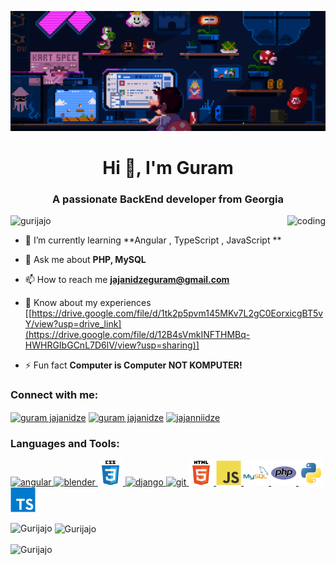 ![logo](https://github.com/Gurijajo/Gurijajo/blob/main/Github%20banner.gif)
<h1 align="center">Hi 👋, I'm Guram</h1>
<h3 align="center">A passionate BackEnd developer from Georgia</h3>

<img align="right" alt="coding" widht="400"  src="https://media3.giphy.com/media/26tn33aiTi1jkl6H6/giphy.gif?cid=6c09b952k3p1rncrwb0i7mxi7fapvxcb4ds2wwv41126smyk&ep=v1_gifs_search&rid=giphy.gif&ct=g">

<p align="left"> <img src="https://komarev.com/ghpvc/?username=gurijajo&label=Profile%20views&color=0e75b6&style=flat" alt="gurijajo" /> </p>

- 🌱 I’m currently learning **Angular , TypeScript , JavaScript **

- 💬 Ask me about **PHP, MySQL**

- 📫 How to reach me **jajanidzeguram@gmail.com**

- 📄 Know about my experiences [[https://drive.google.com/file/d/1tk2p5pvm145MKv7L2gC0EorxicgBT5vY/view?usp=drive_link](https://drive.google.com/file/d/12B4sVmkINFTHMBq-HWHRGIbGCnL7D6lV/view?usp=sharing)]

- ⚡ Fun fact **Computer is Computer NOT KOMPUTER!**

<h3 align="left">Connect with me:</h3>
<p align="left">
<a href="https://linkedin.com/in/guram jajanidze" target="blank"><img align="center" src="https://raw.githubusercontent.com/rahuldkjain/github-profile-readme-generator/master/src/images/icons/Social/linked-in-alt.svg" alt="guram jajanidze" height="30" width="40" /></a>
<a href="https://fb.com/guram jajanidze" target="blank"><img align="center" src="https://raw.githubusercontent.com/rahuldkjain/github-profile-readme-generator/master/src/images/icons/Social/facebook.svg" alt="guram jajanidze" height="30" width="40" /></a>
<a href="https://instagram.com/jajanniidze" target="blank"><img align="center" src="https://raw.githubusercontent.com/rahuldkjain/github-profile-readme-generator/master/src/images/icons/Social/instagram.svg" alt="jajanniidze" height="30" width="40" /></a>
</p>

<h3 align="left">Languages and Tools:</h3>
<p align="left"> <a href="https://angular.io" target="_blank" rel="noreferrer"> <img src="https://angular.io/assets/images/logos/angular/angular.svg" alt="angular" width="40" height="40"/> </a> <a href="https://www.blender.org/" target="_blank" rel="noreferrer"> <img src="https://download.blender.org/branding/community/blender_community_badge_white.svg" alt="blender" width="40" height="40"/> </a> <a href="https://www.w3schools.com/css/" target="_blank" rel="noreferrer"> <img src="https://raw.githubusercontent.com/devicons/devicon/master/icons/css3/css3-original-wordmark.svg" alt="css3" width="40" height="40"/> </a> <a href="https://www.djangoproject.com/" target="_blank" rel="noreferrer"> <img src="https://cdn.worldvectorlogo.com/logos/django.svg" alt="django" width="40" height="40"/> </a> <a href="https://git-scm.com/" target="_blank" rel="noreferrer"> <img src="https://www.vectorlogo.zone/logos/git-scm/git-scm-icon.svg" alt="git" width="40" height="40"/> </a> <a href="https://www.w3.org/html/" target="_blank" rel="noreferrer"> <img src="https://raw.githubusercontent.com/devicons/devicon/master/icons/html5/html5-original-wordmark.svg" alt="html5" width="40" height="40"/> </a> <a href="https://developer.mozilla.org/en-US/docs/Web/JavaScript" target="_blank" rel="noreferrer"> <img src="https://raw.githubusercontent.com/devicons/devicon/master/icons/javascript/javascript-original.svg" alt="javascript" width="40" height="40"/> </a> <a href="https://www.mysql.com/" target="_blank" rel="noreferrer"> <img src="https://raw.githubusercontent.com/devicons/devicon/master/icons/mysql/mysql-original-wordmark.svg" alt="mysql" width="40" height="40"/> </a> <a href="https://www.php.net" target="_blank" rel="noreferrer"> <img src="https://raw.githubusercontent.com/devicons/devicon/master/icons/php/php-original.svg" alt="php" width="40" height="40"/> </a> <a href="https://www.python.org" target="_blank" rel="noreferrer"> <img src="https://raw.githubusercontent.com/devicons/devicon/master/icons/python/python-original.svg" alt="python" width="40" height="40"/> </a> <a href="https://www.typescriptlang.org/" target="_blank" rel="noreferrer"> <img src="https://raw.githubusercontent.com/devicons/devicon/master/icons/typescript/typescript-original.svg" alt="typescript" width="40" height="40"/> </a> </p>

<p><img align="left" src="https://github-readme-stats.vercel.app/api/top-langs?username=Gurijajo&show_icons=true&locale=en&layout=compact" alt="Gurijajo" /></p>

<p>&nbsp;<img align="center" src="https://github-readme-stats.vercel.app/api?username=Gurijajo&show_icons=true&locale=en" alt="Gurijajo" /></p>

<p><img align="center" src="https://github-readme-streak-stats.herokuapp.com/?user=Gurijajo&" alt="Gurijajo" /></p>
